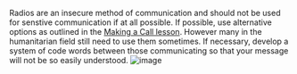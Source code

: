 [Title]: # (Pourquoi la radio ?)
[Order]: # (5)

Radios are an insecure method of communication and should not be used for senstive communication if at all possible. If possible, use alternative options as outlined in the [Making a Call lesson](umbrella://lesson/making-a-call). However many in the humanitarian field still need to use them sometimes. If necessary, develop a system of code words between those communicating so that your message will not be so easily understood.
![image](radios.png)